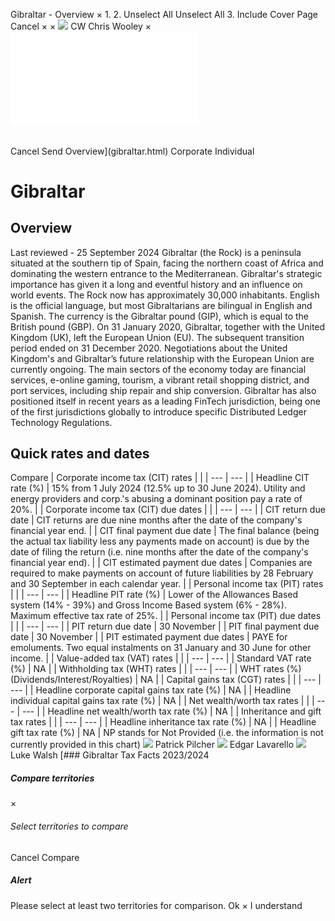 Gibraltar - Overview
×
1.
2.
Unselect All
Unselect All
3.
Include Cover Page
Cancel
×
×
![](-/media/world-wide-tax-summaries/attachments/global---chris-wooley.ashx%3Frev=ac5e5f3223b34096b1afc2a6009c7320&revision=ac5e5f32-23b3-4096-b1af-c2a6009c7320&hash=859B7ADC84DC2CBEC9760E9E6EE7DE6D0A8BFCDF)
CW
Chris Wooley
×
![](gibraltar.html)
######
Cancel
Send
Overview](gibraltar.html)
Corporate
Individual
# Gibraltar
## Overview
Last reviewed - 25 September 2024
Gibraltar (the Rock) is a peninsula situated at the southern tip of Spain, facing the northern coast of Africa and dominating the western entrance to the Mediterranean. Gibraltar's strategic importance has given it a long and eventful history and an influence on world events.
The Rock now has approximately 30,000 inhabitants. English is the official language, but most Gibraltarians are bilingual in English and Spanish. The currency is the Gibraltar pound (GIP), which is equal to the British pound (GBP).
On 31 January 2020, Gibraltar, together with the United Kingdom (UK), left the European Union (EU). The subsequent transition period ended on 31 December 2020. Negotiations about the United Kingdom's and Gibraltar’s future relationship with the European Union are currently ongoing.
The main sectors of the economy today are financial services, e-online gaming, tourism, a vibrant retail shopping district, and port services, including ship repair and ship conversion. Gibraltar has also positioned itself in recent years as a leading FinTech jurisdiction, being one of the first jurisdictions globally to introduce specific Distributed Ledger Technology Regulations.
## Quick rates and dates
Compare
| Corporate income tax (CIT) rates | |
| --- | --- |
| Headline CIT rate (%) | 15% from 1 July 2024 (12.5% up to 30 June 2024). Utility and energy providers and corp.'s abusing a dominant position pay a rate of 20%. |
| Corporate income tax (CIT) due dates | |
| --- | --- |
| CIT return due date | CIT returns are due nine months after the date of the company's financial year end. |
| CIT final payment due date | The final balance (being the actual tax liability less any payments made on account) is due by the date of filing the return (i.e. nine months after the date of the company's financial year end). |
| CIT estimated payment due dates | Companies are required to make payments on account of future liabilities by 28 February and 30 September in each calendar year. |
| Personal income tax (PIT) rates | |
| --- | --- |
| Headline PIT rate (%) | Lower of the Allowances Based system (14% - 39%) and Gross Income Based system (6% - 28%). Maximum effective tax rate of 25%. |
| Personal income tax (PIT) due dates | |
| --- | --- |
| PIT return due date | 30 November |
| PIT final payment due date | 30 November |
| PIT estimated payment due dates | PAYE for emoluments.  Two equal instalments on 31 January and 30 June for other income. |
| Value-added tax (VAT) rates | |
| --- | --- |
| Standard VAT rate (%) | NA |
| Withholding tax (WHT) rates | |
| --- | --- |
| WHT rates (%) (Dividends/Interest/Royalties) | NA |
| Capital gains tax (CGT) rates | |
| --- | --- |
| Headline corporate capital gains tax rate (%) | NA |
| Headline individual capital gains tax rate (%) | NA |
| Net wealth/worth tax rates | |
| --- | --- |
| Headline net wealth/worth tax rate (%) | NA |
| Inheritance and gift tax rates | |
| --- | --- |
| Headline inheritance tax rate (%) | NA |
| Headline gift tax rate (%) | NA |
NP stands for Not Provided (i.e. the information is not currently provided in this chart)
![](-/media/world-wide-tax-summaries/gibraltarpatrick-pilcherpatrick-photo-2020jpg20211210112342923.ashx%3Frev=b23fe362b86b484d9a775fab8ef0e27d&revision=b23fe362-b86b-484d-9a77-5fab8ef0e27d&hash=FA6179ACA0D8F34E69163BAB5A28177B4D21A3B0)
Patrick Pilcher
![](-/media/world-wide-tax-summaries/gibraltaredgar-lavarellogibraltar--edgar-lavarellojpg20241210115257678.ashx%3Frev=b3c047415b4d4d07a2c87321b259a22e&revision=b3c04741-5b4d-4d07-a2c8-7321b259a22e&hash=17E2384AF08C32FF0BF3D7FE1CB495F3903BD61D)
Edgar Lavarello
![](-/media/world-wide-tax-summaries/gibraltarluke-walshgibraltar--luke-walshjpg20241210115345304.ashx%3Frev=69b3d306f30a429f8281aa469c2863c1&revision=69b3d306-f30a-429f-8281-aa469c2863c1&hash=890F5CE495D15EDB97B8CFDCDFB1934D79E8F70B)
Luke Walsh
[### Gibraltar Tax Facts 2023/2024
##### Compare territories
×
###### Select territories to compare
#####
Cancel
Compare
##### Alert
Please select at least two territories for comparison.
Ok
×
I understand